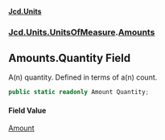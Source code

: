 #### [Jcd.Units](index.md 'index')
### [Jcd.Units.UnitsOfMeasure](Jcd.Units.UnitsOfMeasure.md 'Jcd.Units.UnitsOfMeasure').[Amounts](Jcd.Units.UnitsOfMeasure.Amounts.md 'Jcd.Units.UnitsOfMeasure.Amounts')

## Amounts.Quantity Field

A(n) quantity. Defined in terms of a(n) count.

```csharp
public static readonly Amount Quantity;
```

#### Field Value
[Amount](Jcd.Units.UnitTypes.Amount.md 'Jcd.Units.UnitTypes.Amount')